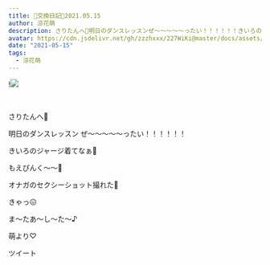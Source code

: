 ```yaml
---
title: 🐥交換日記🐥2021.05.15
author: 涼花萌
description: さりたんへ🐨明日のダンスレッスンぜ〜〜〜〜〜ったい！！！！！！きいろのジャージ着てなぁ🌼もえぴんく〜〜🌸オナガのセクシーショッ...
avatar: https://cdn.jsdelivr.net/gh/zzzhxxx/227WiKi@master/docs/assets/photo/avatar/moe.jpg
date: "2021-05-15"
tags:
  - 涼花萌
---
```


!![](https://cdn.jsdelivr.net/gh/zzzhxxx/227WiKi-image@master/blog-image/moe-2021-05-15_1.jpg)



  ﻿



さりたんへ🐨





明日のダンスレッスン
ぜ〜〜〜〜〜ったい！！！！！！




きいろのジャージ着てなぁ🌼







もえぴんく〜〜🌸











オナガのセクシーショット撮れた📸







きゃっ😖









ま〜たあ〜し〜た〜♪


萌より♡


ツイート



